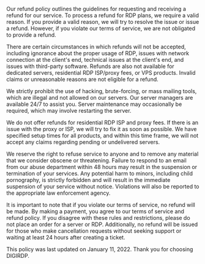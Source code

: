 Our refund policy outlines the guidelines for requesting and receiving a refund for our service. To process a refund for RDP plans, we require a valid reason. If you provide a valid reason, we will try to resolve the issue or issue a refund. However, if you violate our terms of service, we are not obligated to provide a refund.

There are certain circumstances in which refunds will not be accepted, including ignorance about the proper usage of RDP, issues with network connection at the client's end, technical issues at the client's end, and issues with third-party software. Refunds are also not available for dedicated servers, residential RDP ISP/proxy fees, or VPS products. Invalid claims or unreasonable reasons are not eligible for a refund.

We strictly prohibit the use of hacking, brute-forcing, or mass mailing tools, which are illegal and not allowed on our servers. Our server managers are available 24/7 to assist you. Server maintenance may occasionally be required, which may involve restarting the server.

We do not offer refunds for residential RDP ISP and proxy fees. If there is an issue with the proxy or ISP, we will try to fix it as soon as possible. We have specified setup times for all products, and within this time frame, we will not accept any claims regarding pending or undelivered servers.

We reserve the right to refuse service to anyone and to remove any material that we consider obscene or threatening. Failure to respond to an email from our abuse department within 48 hours may result in the suspension or termination of your services. Any potential harm to minors, including child pornography, is strictly forbidden and will result in the immediate suspension of your service without notice. Violations will also be reported to the appropriate law enforcement agency.

It is important to note that if you violate our terms of service, no refund will be made. By making a payment, you agree to our terms of service and refund policy. If you disagree with these rules and restrictions, please do not place an order for a server or RDP. Additionally, no refund will be issued for those who make cancellation requests without seeking support or waiting at least 24 hours after creating a ticket.

This policy was last updated on January 11, 2022. Thank you for choosing DIGIRDP.